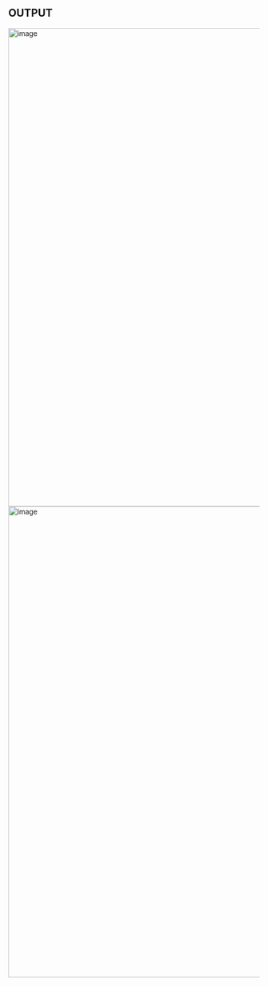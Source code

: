 ## OUTPUT

<img width="959" alt="image" src="https://github.com/mvharsh/Web-Technology/assets/111365320/045fb031-6f31-4b80-b51c-25eca1141f26">

<img width="945" alt="image" src="https://github.com/mvharsh/Web-Technology/assets/111365320/ff75a616-059b-48d6-9c0a-58f7788433d5">


